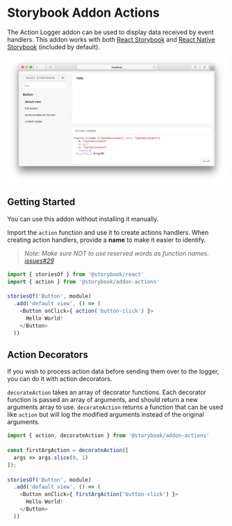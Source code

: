 # Storybook Addon Actions

The Action Logger addon can be used to display data received by event handlers. This addon works with both [React Storybook](https://github.com/storybooks/storybook/tree/master/packages/react-storybook) and [React Native Storybook](https://github.com/storybooks/storybook/tree/master/packages/react-native-storybook) (included by default).

![](docs/screenshot.png)

## Getting Started

You can use this addon without installing it manually.

Import the `action` function and use it to create actions handlers. When creating action handlers, provide a **name** to make it easier to identify.

> *Note: Make sure NOT to use reserved words as function names. [issues#29](https://github.com/storybooks/storybook-addon-actions/issues/29#issuecomment-288274794)*

```js
import { storiesOf } from '@storybook/react'
import { action } from '@storybook/addon-actions'

storiesOf('Button', module)
  .add('default view', () => (
    <Button onClick={ action('button-click') }>
      Hello World!
    </Button>
  ))
```

## Action Decorators

If you wish to process action data before sending them over to the logger, you can do it with action decorators.

`decorateAction` takes an array of decorator functions. Each decorator function is passed an array of arguments, and should return a new arguments array to use. `decorateAction` returns a function that can be used like `action` but will log the modified arguments instead of the original arguments.

```js
import { action, decorateAction } from '@storybook/addon-actions'

const firstArgAction = decorateAction([
  args => args.slice(0, 1)
]);

storiesOf('Button', module)
  .add('default view', () => (
    <Button onClick={ firstArgAction('button-click') }>
      Hello World!
    </Button>
  ))
```
